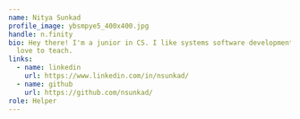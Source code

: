 ```yaml
---
name: Nitya Sunkad
profile_image: ybsmpye5_400x400.jpg
handle: n.finity
bio: Hey there! I'm a junior in CS. I like systems software development and I
  love to teach.
links:
  - name: linkedin
    url: https://www.linkedin.com/in/nsunkad/
  - name: github
    url: https://github.com/nsunkad/
role: Helper
---
```

